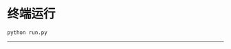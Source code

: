 # 终端运行

```shell
python run.py
```
************************************************************************************************************************************